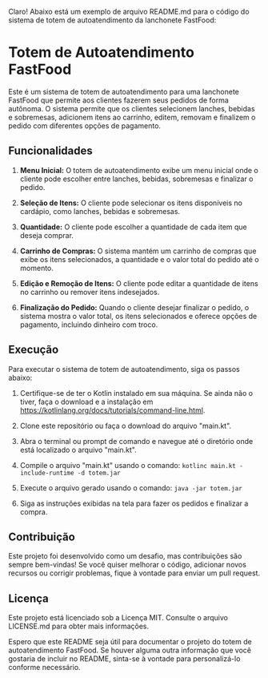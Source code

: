 Claro! Abaixo está um exemplo de arquivo README.md para o código do sistema de totem de autoatendimento da lanchonete FastFood:

# Totem de Autoatendimento FastFood

Este é um sistema de totem de autoatendimento para uma lanchonete FastFood que permite aos clientes fazerem seus pedidos de forma autônoma. O sistema permite que os clientes selecionem lanches, bebidas e sobremesas, adicionem itens ao carrinho, editem, removam e finalizem o pedido com diferentes opções de pagamento.

## Funcionalidades

1. **Menu Inicial:** O totem de autoatendimento exibe um menu inicial onde o cliente pode escolher entre lanches, bebidas, sobremesas e finalizar o pedido.

2. **Seleção de Itens:** O cliente pode selecionar os itens disponíveis no cardápio, como lanches, bebidas e sobremesas.

3. **Quantidade:** O cliente pode escolher a quantidade de cada item que deseja comprar.

4. **Carrinho de Compras:** O sistema mantém um carrinho de compras que exibe os itens selecionados, a quantidade e o valor total do pedido até o momento.

5. **Edição e Remoção de Itens:** O cliente pode editar a quantidade de itens no carrinho ou remover itens indesejados.

6. **Finalização do Pedido:** Quando o cliente desejar finalizar o pedido, o sistema mostra o valor total, os itens selecionados e oferece opções de pagamento, incluindo dinheiro com troco.

## Execução

Para executar o sistema de totem de autoatendimento, siga os passos abaixo:

1. Certifique-se de ter o Kotlin instalado em sua máquina. Se ainda não o tiver, faça o download e a instalação em https://kotlinlang.org/docs/tutorials/command-line.html.

2. Clone este repositório ou faça o download do arquivo "main.kt".

3. Abra o terminal ou prompt de comando e navegue até o diretório onde está localizado o arquivo "main.kt".

4. Compile o arquivo "main.kt" usando o comando: `kotlinc main.kt -include-runtime -d totem.jar`

5. Execute o arquivo gerado usando o comando: `java -jar totem.jar`

6. Siga as instruções exibidas na tela para fazer os pedidos e finalizar a compra.

## Contribuição

Este projeto foi desenvolvido como um desafio, mas contribuições são sempre bem-vindas! Se você quiser melhorar o código, adicionar novos recursos ou corrigir problemas, fique à vontade para enviar um pull request.

## Licença

Este projeto está licenciado sob a Licença MIT. Consulte o arquivo LICENSE.md para obter mais informações.

Espero que este README seja útil para documentar o projeto do totem de autoatendimento FastFood. Se houver alguma outra informação que você gostaria de incluir no README, sinta-se à vontade para personalizá-lo conforme necessário.